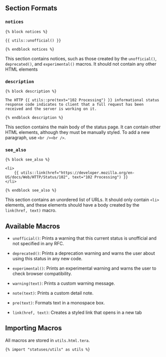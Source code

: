 ## Section Formats

### `notices`

```jinja
{% block notices %}

{{ utils::unofficial() }}

{% endblock notices %}
```

This section contains notices, such as those created by the `unofficial()`, `deprecated()`, and `experimental()` macros. It should not contain any other HTML elements

### `description`

```jinja
{% block description %}

The HTTP {{ utils::pre(text="102 Processing") }} informational status response code indicates to client that a full request has been received and the server is working on it.

{% endblock description %}
```

This section contains the main body of the status page. It can contain other HTML elements, although they must be manually styled. To add a new paragraph, use `<br /><br />`.

### `see_also`

```jinja
{% block see_also %}

<li>
    {{ utils::link(href="https://developer.mozilla.org/en-US/docs/Web/HTTP/Status/102", text="102 Processing") }}
</li>

{% endblock see_also %}
```

This section contains an unordered list of URLs. It should only contain `<li>` elements, and these elements should have a body created by the `link(href, text)` macro.

## Available Macros

- `unofficial()`:
    Prints a warning that this current status is unofficial and not specified in any RFC.
- `deprecated()`:
    Prints a deprecation warning and warns the user about using this status in any new code.
- `experimental()`:
    Prints an experimental warning and warns the user to check browser compatibility.

- `warning(text)`:
    Prints a custom warning message.
- `note(text)`:
    Prints a custom detail note.
- `pre(text)`:
    Formats text in a monospace box.
- `link(href, text)`:
    Creates a styled link that opens in a new tab

## Importing Macros

All macros are stored in `utils.html.tera`.

```jinja
{% import "statuses/utils" as utils %}
```